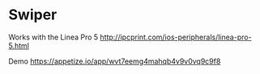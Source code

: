 # Swiper

Works with the Linea Pro 5 http://ipcprint.com/ios-peripherals/linea-pro-5.html

Demo https://appetize.io/app/wvt7eemg4mahqb4v9v0vq9c9f8
